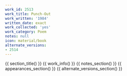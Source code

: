 ```yaml
---
work_id: 2513
work_title: Punch-Out
work_written: '1984'
written_date: exact
work_collected: 'yes'
work_category: Poem
notes: null
icon: material/book
alternate_versions:
- 2514
---
```


{{ section_title() }}
{{ work_info() }}
{{ notes_section() }}
{{ appearances_section() }}
{{ alternate_versions_section() }}